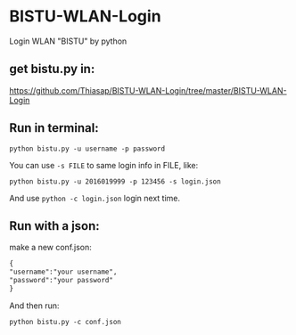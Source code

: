 # BISTU-WLAN-Login

Login WLAN "BISTU" by python

## get bistu.py in:

https://github.com/Thiasap/BISTU-WLAN-Login/tree/master/BISTU-WLAN-Login

## Run in terminal: 

` python bistu.py -u username -p password `

You can use ` -s FILE ` to same login info in FILE, like:

` python bistu.py -u 2016019999 -p 123456 -s login.json `

And use ` python -c login.json ` login next time. 

## Run with a json:
make a new conf.json:

```xml
{
"username":"your username",
"password":"your password"
}
```

And then run: 

` python bistu.py -c conf.json `
